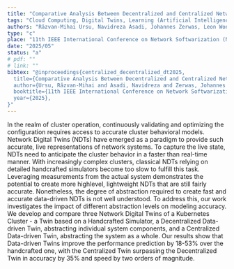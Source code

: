 ```yaml
---
title: "Comparative Analysis Between Decentralized and Centralized Network Digital Twins of Kubernetes Clusters"
tags: "Cloud Computing, Digital Twins, Learning (Artificial Intelligence), Resource Allocation, Kubernetes"
authors: "Răzvan-Mihai Ursu, Navidreza Asadi, Johannes Zerwas, Leon Wong, Wolfgang Kellerer"
type: "c"
place: "11th IEEE International Conference on Network Softwarization (NetSoft 2025)"
date: "2025/05"
status: "a"
# pdf: ""
# link: ""
bibtex: "@inproceedings{centralized_decentralized_dt2025,
  title={Comparative Analysis Between Decentralized and Centralized Network Digital Twins of Kubernetes Clusters},
  author={Ursu, Răzvan-Mihai and Asadi, Navidreza and Zerwas, Johannes and Wong, Leon and Kellerer, Wolfgang},
  booktitle={11th IEEE International Conference on Network Softwarization (NetSoft 2025)},
  year={2025},
}"
---
```

In the realm of cluster operation, continuously validating and optimizing the configuration requires access to accurate cluster behavioral models. Network Digital Twins (NDTs) have emerged as a paradigm to provide such accurate, live representations of network systems. To capture the live state, NDTs need to anticipate the cluster behavior in a faster than real-time manner. With increasingly complex clusters, classical NDTs relying on detailed handcrafted simulators become too slow to fulfill this task. Leveraging measurements from the actual system demonstrates the potential to create more highlevel, lightweight NDTs that are still fairly accurate. Nonetheless, the degree of abstraction required to create fast and accurate data-driven NDTs is not well understood. To address this, our work investigates the impact of different abstraction levels on modeling accuracy. We develop and compare three Network Digital Twins of a Kubernetes Cluster - a Twin based on a Handcrafted Simulator, a Decentralized Data-driven Twin, abstracting individual system components, and a Centralized Data-driven Twin, abstracting the system as a whole. Our results show that Data-driven Twins improve the performance prediction by 18-53% over the handcrafted one, with the Centralized Twin surpassing the Decentralized Twin in accuracy by 35% and speed by two orders of magnitude.
